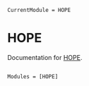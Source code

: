 ```@meta
CurrentModule = HOPE
```

# HOPE

Documentation for [HOPE](https://github.com/SW/HOPE.jl).

```@index
```

```@autodocs
Modules = [HOPE]
```
